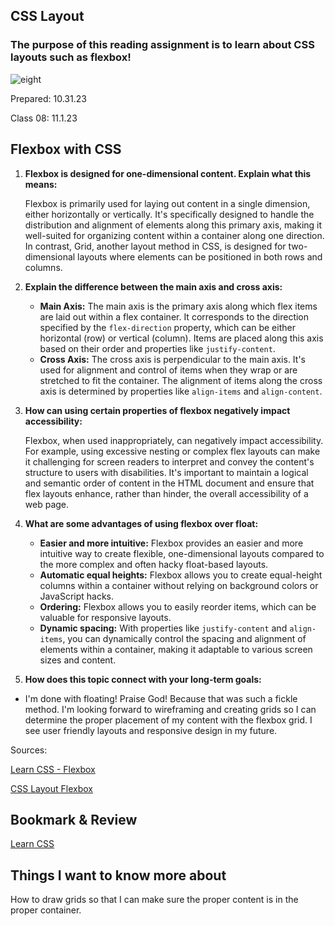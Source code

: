 ## CSS Layout

### The purpose of this reading assignment is to learn about CSS layouts such as flexbox!

![eight](photos/eight.jpg)

Prepared: 10.31.23

Class 08: 11.1.23

## Flexbox with CSS


1. **Flexbox is designed for one-dimensional content. Explain what this means:**

   Flexbox is primarily used for laying out content in a single dimension, either horizontally or vertically. It's specifically designed to handle the distribution and alignment of elements along this primary axis, making it well-suited for organizing content within a container along one direction. In contrast, Grid, another layout method in CSS, is designed for two-dimensional layouts where elements can be positioned in both rows and columns.

2. **Explain the difference between the main axis and cross axis:**
   - **Main Axis:** The main axis is the primary axis along which flex items are laid out within a flex container. It corresponds to the direction specified by the `flex-direction` property, which can be either horizontal (row) or vertical (column). Items are placed along this axis based on their order and properties like `justify-content`.
   - **Cross Axis:** The cross axis is perpendicular to the main axis. It's used for alignment and control of items when they wrap or are stretched to fit the container. The alignment of items along the cross axis is determined by properties like `align-items` and `align-content`.

3. **How can using certain properties of flexbox negatively impact accessibility:**
   
   Flexbox, when used inappropriately, can negatively impact accessibility. For example, using excessive nesting or complex flex layouts can make it challenging for screen readers to interpret and convey the content's structure to users with disabilities. It's important to maintain a logical and semantic order of content in the HTML document and ensure that flex layouts enhance, rather than hinder, the overall accessibility of a web page.

4. **What are some advantages of using flexbox over float:**
   - **Easier and more intuitive:** Flexbox provides an easier and more intuitive way to create flexible, one-dimensional layouts compared to the more complex and often hacky float-based layouts.
   - **Automatic equal heights:** Flexbox allows you to create equal-height columns within a container without relying on background colors or JavaScript hacks.
   - **Ordering:** Flexbox allows you to easily reorder items, which can be valuable for responsive layouts.
   - **Dynamic spacing:** With properties like `justify-content` and `align-items`, you can dynamically control the spacing and alignment of elements within a container, making it adaptable to various screen sizes and content.

5. **How does this topic connect with your long-term goals:**

- I'm done with floating! Praise God! Because that was such a fickle method. I'm looking forward to wireframing and creating grids so I can determine the proper placement of my content with the flexbox grid. I see user friendly layouts and responsive design in my future.
   
Sources:

[Learn CSS - Flexbox](https://web.dev/learn/css/flexbox/)

[CSS Layout Flexbox](https://developer.mozilla.org/en-US/docs/Learn/CSS/CSS_layout/Flexbox)

## Bookmark & Review 
[Learn CSS](https://web.dev/learn/css/layout/)

## Things I want to know more about
How to draw grids so that I can make sure the proper content is in the proper container. 